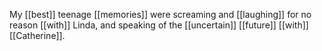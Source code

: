 My [[best]] teenage [[memories]] were screaming and [[laughing]] for no reason [[with]] Linda, and speaking of the [[uncertain]] [[future]] [[with]] [[Catherine]]. 